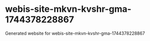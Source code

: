 # webis-site-mkvn-kvshr-gma-1744378228867
Generated website for webis-site-mkvn-kvshr-gma-1744378228867
